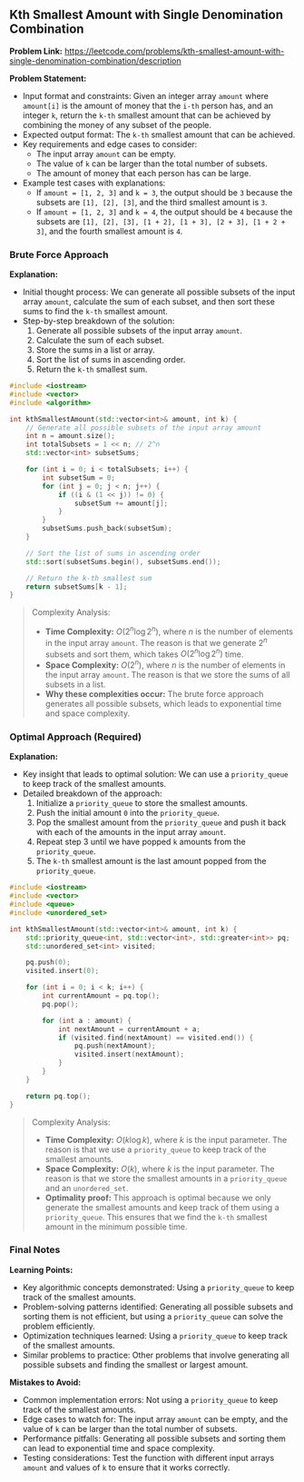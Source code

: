 ## Kth Smallest Amount with Single Denomination Combination

**Problem Link:** https://leetcode.com/problems/kth-smallest-amount-with-single-denomination-combination/description

**Problem Statement:**
- Input format and constraints: Given an integer array `amount` where `amount[i]` is the amount of money that the `i-th` person has, and an integer `k`, return the `k-th` smallest amount that can be achieved by combining the money of any subset of the people.
- Expected output format: The `k-th` smallest amount that can be achieved.
- Key requirements and edge cases to consider: 
  - The input array `amount` can be empty.
  - The value of `k` can be larger than the total number of subsets.
  - The amount of money that each person has can be large.
- Example test cases with explanations:
  - If `amount = [1, 2, 3]` and `k = 3`, the output should be `3` because the subsets are `[1], [2], [3]`, and the third smallest amount is `3`.
  - If `amount = [1, 2, 3]` and `k = 4`, the output should be `4` because the subsets are `[1], [2], [3], [1 + 2], [1 + 3], [2 + 3], [1 + 2 + 3]`, and the fourth smallest amount is `4`.

### Brute Force Approach

**Explanation:**
- Initial thought process: We can generate all possible subsets of the input array `amount`, calculate the sum of each subset, and then sort these sums to find the `k-th` smallest amount.
- Step-by-step breakdown of the solution:
  1. Generate all possible subsets of the input array `amount`.
  2. Calculate the sum of each subset.
  3. Store the sums in a list or array.
  4. Sort the list of sums in ascending order.
  5. Return the `k-th` smallest sum.

```cpp
#include <iostream>
#include <vector>
#include <algorithm>

int kthSmallestAmount(std::vector<int>& amount, int k) {
    // Generate all possible subsets of the input array amount
    int n = amount.size();
    int totalSubsets = 1 << n; // 2^n
    std::vector<int> subsetSums;

    for (int i = 0; i < totalSubsets; i++) {
        int subsetSum = 0;
        for (int j = 0; j < n; j++) {
            if ((i & (1 << j)) != 0) {
                subsetSum += amount[j];
            }
        }
        subsetSums.push_back(subsetSum);
    }

    // Sort the list of sums in ascending order
    std::sort(subsetSums.begin(), subsetSums.end());

    // Return the k-th smallest sum
    return subsetSums[k - 1];
}
```

> Complexity Analysis:
> - **Time Complexity:** $O(2^n \log 2^n)$, where $n$ is the number of elements in the input array `amount`. The reason is that we generate $2^n$ subsets and sort them, which takes $O(2^n \log 2^n)$ time.
> - **Space Complexity:** $O(2^n)$, where $n$ is the number of elements in the input array `amount`. The reason is that we store the sums of all subsets in a list.
> - **Why these complexities occur:** The brute force approach generates all possible subsets, which leads to exponential time and space complexity.

### Optimal Approach (Required)

**Explanation:**
- Key insight that leads to optimal solution: We can use a `priority_queue` to keep track of the smallest amounts.
- Detailed breakdown of the approach:
  1. Initialize a `priority_queue` to store the smallest amounts.
  2. Push the initial amount `0` into the `priority_queue`.
  3. Pop the smallest amount from the `priority_queue` and push it back with each of the amounts in the input array `amount`.
  4. Repeat step 3 until we have popped `k` amounts from the `priority_queue`.
  5. The `k-th` smallest amount is the last amount popped from the `priority_queue`.

```cpp
#include <iostream>
#include <vector>
#include <queue>
#include <unordered_set>

int kthSmallestAmount(std::vector<int>& amount, int k) {
    std::priority_queue<int, std::vector<int>, std::greater<int>> pq;
    std::unordered_set<int> visited;

    pq.push(0);
    visited.insert(0);

    for (int i = 0; i < k; i++) {
        int currentAmount = pq.top();
        pq.pop();

        for (int a : amount) {
            int nextAmount = currentAmount + a;
            if (visited.find(nextAmount) == visited.end()) {
                pq.push(nextAmount);
                visited.insert(nextAmount);
            }
        }
    }

    return pq.top();
}
```

> Complexity Analysis:
> - **Time Complexity:** $O(k \log k)$, where $k$ is the input parameter. The reason is that we use a `priority_queue` to keep track of the smallest amounts.
> - **Space Complexity:** $O(k)$, where $k$ is the input parameter. The reason is that we store the smallest amounts in a `priority_queue` and an `unordered_set`.
> - **Optimality proof:** This approach is optimal because we only generate the smallest amounts and keep track of them using a `priority_queue`. This ensures that we find the `k-th` smallest amount in the minimum possible time.

### Final Notes

**Learning Points:**
- Key algorithmic concepts demonstrated: Using a `priority_queue` to keep track of the smallest amounts.
- Problem-solving patterns identified: Generating all possible subsets and sorting them is not efficient, but using a `priority_queue` can solve the problem efficiently.
- Optimization techniques learned: Using a `priority_queue` to keep track of the smallest amounts.
- Similar problems to practice: Other problems that involve generating all possible subsets and finding the smallest or largest amount.

**Mistakes to Avoid:**
- Common implementation errors: Not using a `priority_queue` to keep track of the smallest amounts.
- Edge cases to watch for: The input array `amount` can be empty, and the value of `k` can be larger than the total number of subsets.
- Performance pitfalls: Generating all possible subsets and sorting them can lead to exponential time and space complexity.
- Testing considerations: Test the function with different input arrays `amount` and values of `k` to ensure that it works correctly.